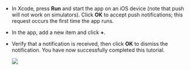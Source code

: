 
* In Xcode, press **Run** and start the app on an iOS device (note that push will not work on simulators). Click **OK** to accept push notifications; this request occurs the first time the app runs.

* In the app, add a new item and click **+**.

* Verify that a notification is received, then click **OK** to dismiss the notification. You have now successfully completed this tutorial.

  	![](../articles/media/mobile-services-ios-get-started-push/mobile-quickstart-push3-ios.png)
